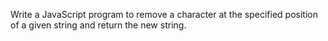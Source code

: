 Write a JavaScript program to remove a character at the specified position of a given string and return the new string.
